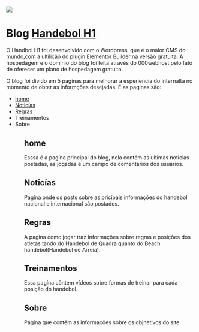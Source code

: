 <h1 aling ="center">
	<img src =https://user-images.githubusercontent.com/62607775/80497166-77db6280-8940-11ea-95cd-6229c127f442.png >
</h1>
<h1>Blog <a href = https://handbolh1.000webhostapp.com/> Handebol H1 </a></h1>
<p>O Handbol H1 foi desenvolvido com o Wordpress, que é o maior CMS do mundo,com a ultilição do plugin Elementor Builder na versão gratuita. A hospedagem e o domínio do blog foi feita através do 000webhost pelo fato de oferecer um plano de hospedagem gratuito.</p>
<p>O blog foi divido em 5 paginas para melhorar a esperiencia do internalta no momento de obter as informções desejadas. E as paginas são:</p>
<ul>
	<li><a href ="#home">home</a></li>
	<li><a href ="#Noticías">Noticías</a></li>
	<li><a href ="#Regras">Regras</a></li>
	<li><a hre ="#Treinamentos">Treinamentos</a></li>
	<li><a hre ="#Sobre">Sobre</a></li>	
<ul>
<h2>home<a name="home"></a></h2> 
<p>Esssa é a pagína principal do blog, nela contém as ultimas noticias postadas, as jogadas é um campo de comentários dos usuários.</p>

<h2>Noticías<a name="Noticías"></a></h2>
<p>Pagína onde os posts sobre as pricípais informações do handebol nacional e internacional são postados.</p>

<h2>Regras<a name="Regras"></a></h2>
<p>A pagína como jogar traz informações sobre regras e posições dos atletas tando do Handebol de Quadra quanto do Beach handebol(Handebol de Arreia).</p>

<h2>Treinamentos<a name="Treinamentos"></a></h2>
<p>Essa pagína côntem vídeos sobre formas de treinar para cada posição do handebol.</p>

<h2>Sobre<a name="Sobre"></a></h2>
<p>Página que contém as informaçôes sobre os objnetivos do site.</p>